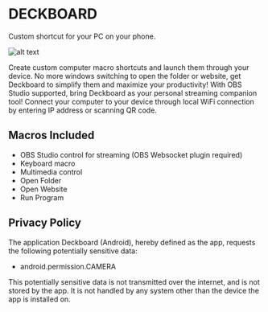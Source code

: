 # DECKBOARD

Custom shortcut for your PC on your phone.

![alt text](https://raw.githubusercontent.com/rivafarabi/deckboard/master/static/img/00.9030acc.png)

Create custom computer macro shortcuts and launch them through your device.
No more windows switching to open the folder or website, get Deckboard to simplify them and maximize your productivity!
With OBS Studio supported, bring Deckboard as your personal streaming companion tool!
Connect your computer to your device through local WiFi connection by entering IP address or scanning QR code.

## Macros Included
- OBS Studio control for streaming (OBS Websocket plugin required)
- Keyboard macro
- Multimedia control
- Open Folder
- Open Website
- Run Program

## Privacy Policy

The application Deckboard (Android), hereby defined as the app, requests the following potentially sensitive data:

- android.permission.CAMERA

This potentially sensitive data is not transmitted over the internet, and is not stored by the app. It is not handled by any system other than the device the app is installed on.
